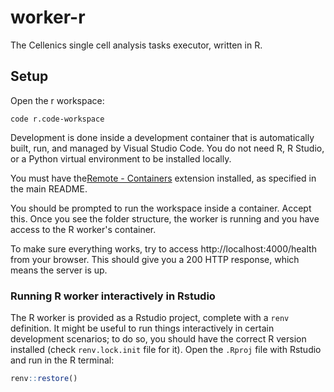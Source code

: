 worker-r
========

The Cellenics single cell analysis tasks executor, written in R.

Setup
-----

Open the r workspace:

    code r.code-workspace

Development is done inside a development container that is automatically built,
run, and managed by Visual Studio Code. You do not need R, R Studio, or a Python
virtual environment to be installed locally.

You must have the[Remote - Containers](https://marketplace.visualstudio.com/items?itemName=ms-vscode-remote.remote-containers) extension installed, as specified
in the main README.

You should be prompted to run the workspace inside a container. Accept this. Once
you see the folder structure, the worker is running and you have access to the
R worker's container.

To make sure everything works, try to access http://localhost:4000/health from your browser.
This should give you a 200 HTTP response, which means the server is up.


### Running R worker interactively in Rstudio

The R worker is provided as a Rstudio project, complete with a `renv`
definition. It might be useful to run things interactively in certain
development scenarios; to do so, you should have the correct R version installed
(check `renv.lock.init` file for it). Open the `.Rproj` file with Rstudio and
run in the R terminal:

``` R
renv::restore()
```

